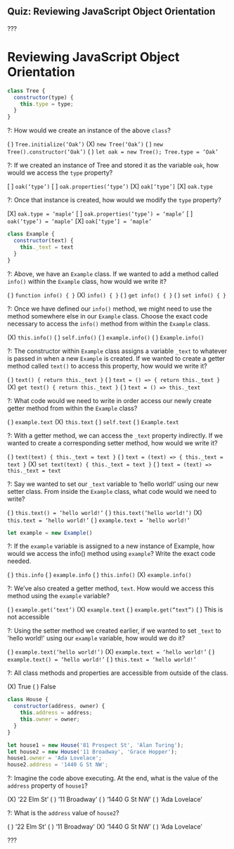 ## Quiz: Reviewing JavaScript Object Orientation

???

# Reviewing JavaScript Object Orientation

```javascript
class Tree {
  constructor(type) {
    this.type = type;
  }
}
```

?: How would we create an instance of the above `class`?

( ) `Tree.initialize(‘Oak’)` (X) `new Tree(‘Oak’)` ( ) `new Tree().constructor(‘Oak’)` ( ) `let oak = new Tree(); Tree.type = ‘Oak’`

?: If we created an instance of Tree and stored it as the variable `oak`, how would we access the `type` property?

[ ] `oak(‘type’)` [ ] `oak.properties(‘type’)` [X] `oak[‘type’]` [X] `oak.type`

?: Once that instance is created, how would we modify the `type` property?

[X] `oak.type = ‘maple’` [ ] `oak.properties(‘type’) = ‘maple’` [ ] `oak(‘type’) = ‘maple’` [X] `oak[‘type’] = ‘maple’`

```javascript
class Example {
  constructor(text) {
    this._text = text
  }
}
```

?: Above, we have an `Example` class. If we wanted to add a method called `info()` within the `Example` class, how would we write it?

( ) `function info() { }` (X) `info() { }` ( ) `get info() { }` ( ) `set info() { }`

?: Once we have defined our `info()` method, we might need to use the method somewhere else in our `Example` class. Choose the exact code necessary to access the `info()` method from within the `Example` class.

(X) `this.info()` ( ) `self.info()` ( ) `example.info()` ( ) `Example.info()`

?: The constructor within `Example` class assigns a variable `_text` to whatever is passed in when a new `Example` is created. If we wanted to create a getter method called `text()` to access this property, how would we write it?

( ) `text() { return this._text }`
( ) `text = () => { return this._text }`
(X) `get text() { return this._text }`
( ) `text = () => this._text`

?: What code would we need to write in order access our newly create getter method from within the `Example` class?

( ) `example.text` (X) `this.text` ( ) `self.text` ( ) `Example.text`

?: With a getter method, we can access the `_text` property indirectly. If we wanted to create a corresponding setter method, how would we write it?

( ) `text(text) { this._text = text }` ( ) `text = (text) => { this._text = text }` (X) `set text(text) { this._text = text }` ( ) `text = (text) => this._text = text`

?: Say we wanted to set our `_text` variable to ‘hello world!’ using our new setter class. From inside the `Example` class, what code would we need to write?

( ) `this.text() = ‘hello world!’` ( ) `this.text(‘hello world!’)` (X) `this.text = ‘hello world!’` ( ) `example.text = ‘hello world!’`

```javascript
let example = new Example()
```

?: If the `example` variable is assigned to a new instance of Example, how would we access the info() method using `example`? Write the exact code needed.

( ) `this.info` ( ) `example.info` ( ) `this.info()` (X) `example.info()`

?: We’ve also created a getter method, `text`. How would we access this method using the `example` variable? 

( ) `example.get(‘text’)` (X) `example.text` ( ) `example.get(“text”)` ( ) This is not accessible

?: Using the setter method we created earlier, if we wanted to set `_text` to 'hello world!' using our `example` variable, how would we do it?

( ) `example.text(‘hello world!’)` (X) `example.text = ‘hello world!’` ( ) `example.text() = ‘hello world!’` ( ) `this.text = ‘hello world!’`

?: All class methods and properties are accessible from outside of the class.

(X) True ( ) False

```javascript
class House {
  constructor(address, owner) {
    this.address = address;
    this.owner = owner;
  }
}

let house1 = new House('81 Prospect St', 'Alan Turing');
let house2 = new House('11 Broadway', 'Grace Hopper');
house1.owner = 'Ada Lovelace';
house2.address = '1440 G St NW';
```

?: Imagine the code above executing. At the end, what is the value of the `address` property of `house1`?

(X) ‘22 Elm St’ ( ) ‘11 Broadway’ ( ) ‘1440 G St NW’ ( ) ‘Ada Lovelace’

?: What is the `address` value of `house2`?

( ) ‘22 Elm St’ ( ) ‘11 Broadway’ (X) ‘1440 G St NW’ ( ) ‘Ada Lovelace’

???
